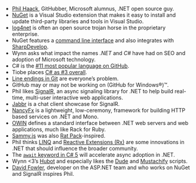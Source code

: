 * [Phil Haack](http://haacked.com/), GitHubber, Microsoft alumnus, .NET open source guy.
* [NuGet](http://nuget.org/) is a Visual Studio extension that makes it easy to install and update third-party libraries and tools in Visual Studio.
* [log4net](https://nuget.org/packages/log4net) is often an open source trojan horse in the proprietary enterprise.
* NuGet features a [command line interface](http://docs.nuget.org/docs/reference/package-manager-console-powershell-reference) and also integrates with [SharpDevelop](http://www.icsharpcode.net/opensource/sd/).
* Wynn asks what impact the names _.NET_ and _C#_ have had on SEO and adoption of Microsoft technology.
* C# is the [#11 most popular language on GitHub](https://github.com/languages/c%23).
* Tiobe places [C# as #3 overall](http://www.tiobe.com/index.php/paperinfo/tpci/C_.html).
* [Line endings in Git](http://help.github.com/line-endings/) are everyone’s problem.
* GitHub may or may not be working on (GitHub for Windows®)™.
* Phil likes [SignalR](https://github.com/SignalR/SignalR), an async signaling library for .NET to help build real-time, multi-user interactive web applications.
* [Jabbr](http://jabbr.net/) is a chat client showcase for SignalR.
* [NancyFx](https://github.com/NancyFx/Nancy) is a lightweight, low-ceremony, framework for building HTTP based services on .NET and Mono.
* [OWIN](http://owin.org/) defines a standard interface between .NET web servers and web applications, much like Rack for Ruby.
* [Sammy.js](http://thechangelog.com/post/553380723/episode-0-2-2-sammy-js-with-aaron-quint) was also [Rat Pack](http://en.wikipedia.org/wiki/Rat_Pack)-inspired.
* Phil thinks [LINQ](http://msdn.microsoft.com/en-us/library/bb397926.aspx) and [Reactive Extensions (Rx)](http://msdn.microsoft.com/en-us/data/gg577609) are some innovations in .NET that should influence the broader community.
* The [`await` keyword in C# 5](http://reedcopsey.com/2010/10/28/c-5-async-part-1-simplifying-asynchrony-that-for-which-we-await/) will accelerate async adoption in .NET.
* Wynn <3’s [Hubot](http://hubot.github.com/) and especially likes the [Dude](https://github.com/github/hubot-scripts/blob/master/src/scripts/sweetdude.coffee) and [Mustachify](https://github.com/github/hubot/blob/master/src/scripts/google-images.coffee) scripts.
* [David Fowler](https://twitter.com/davidfowl), developer on the ASP.NET team and who works on NuGet and SignalR inspires Phil.